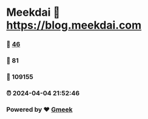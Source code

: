 # Meekdai :link: https://blog.meekdai.com 
### :page_facing_up: [46](https://blog.meekdai.com/tag.html) 
### :speech_balloon: 81 
### :hibiscus: 109155 
### :alarm_clock: 2024-04-04 21:52:46 
### Powered by :heart: [Gmeek](https://github.com/Meekdai/Gmeek)
